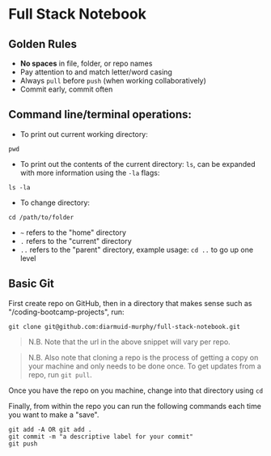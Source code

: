 # Full Stack Notebook

## Golden Rules
* **No spaces** in file, folder, or repo names
* Pay attention to and match letter/word casing 
* Always `pull` before `push` (when working collaboratively)
* Commit early, commit often

## Command line/terminal operations:

* To print out current working directory:
```
pwd
```

* To print out the contents of the current directory: `ls`, can be expanded with more information using the `-la` flags:
```
ls -la
```

* To change directory:
```
cd /path/to/folder
```

* `~` refers to the "home" directory
* `.` refers to the "current" directory
* `..` refers to the "parent" directory, example usage: `cd ..` to go up one level



## Basic Git

First create repo on GitHub, then in a directory that makes sense such as "/coding-bootcamp-projects", run:
```
git clone git@github.com:diarmuid-murphy/full-stack-notebook.git
``` 

> N.B. Note that the url in the above snippet will vary per repo. 

> N.B. Also note that cloning a repo is the process of getting a copy on your machine and only needs to be done once. To get updates from a repo, run `git pull`.

Once you have the repo on you machine, change into that directory using `cd`

Finally, from within the repo you can run the following commands each time you want to make a "save".

```
git add -A OR git add .
git commit -m "a descriptive label for your commit"
git push
```

<!-- ## Common Errors

* Off by one error eg, `i = 1` vs `i = 0`
* Pluralization/casing eg. `Console.log()` vs `console.log()` or `student` vs `students`
* Wrong/unexpected data types, use `typeof` to confirm data type -->